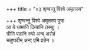 +++
title = "०३ शृण्वन्तु विश्वे अमृतस्य"

+++
शृण्वन्तु विश्वे अमृतस्य पुत्रा  
आ ये धामानि दिव्यानि तस्थुः ।  
त्रीणि पदानि रुपो अन्व् अरोहं  
चतुष्पदीम् अन्व् एमि व्रतेन ॥
